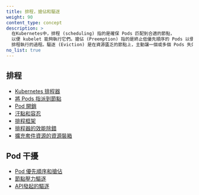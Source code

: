 ```yaml
---
title: 排程，搶佔和驅逐
weight: 90
content_type: concept
description: >
  在Kubernetes中，排程 (scheduling) 指的是確保 Pods 匹配到合適的節點，
  以便 kubelet 能夠執行它們。搶佔 (Preemption) 指的是終止低優先順序的 Pods 以便高優先順序的 Pods 可以
  排程執行的過程。驅逐 (Eviction) 是在資源匱乏的節點上，主動讓一個或多個 Pods 失效的過程。
no_list: true
---
```


<!--
title: "Scheduling, Preemption and Eviction"
weight: 90
content_type: concept
description: >
  In Kubernetes, scheduling refers to making sure that Pods are matched to Nodes
  so that the kubelet can run them. Preemption is the process of terminating
  Pods with lower Priority so that Pods with higher Priority can schedule on
  Nodes. Eviction is the process of proactively terminating one or more Pods on
  resource-starved Nodes.
no_list: true
-->

<!--
In Kubernetes, scheduling refers to making sure that {{<glossary_tooltip text="Pods" term_id="pod">}}
are matched to {{<glossary_tooltip text="Nodes" term_id="node">}} so that the
{{<glossary_tooltip text="kubelet" term_id="kubelet">}} can run them. Preemption
is the process of terminating Pods with lower {{<glossary_tooltip text="Priority" term_id="pod-priority">}}
so that Pods with higher Priority can schedule on Nodes. Eviction is the process
of terminating one or more Pods on Nodes.
-->

<!-- ## Scheduling -->

## 排程

* [Kubernetes 排程器](/zh-cn/docs/concepts/scheduling-eviction/kube-scheduler/)
* [將 Pods 指派到節點](/zh-cn/docs/concepts/scheduling-eviction/assign-pod-node/)
* [Pod 開銷](/zh-cn/docs/concepts/scheduling-eviction/pod-overhead/)
* [汙點和容忍](/zh-cn/docs/concepts/scheduling-eviction/taint-and-toleration/)
* [排程框架](/zh-cn/docs/concepts/scheduling-eviction/scheduling-framework)
* [排程器的效能除錯](/zh-cn/docs/concepts/scheduling-eviction/scheduler-perf-tuning/)
* [擴充套件資源的資源裝箱](/zh-cn/docs/concepts/scheduling-eviction/resource-bin-packing/)

<!-- ## Pod Disruption -->

## Pod 干擾

* [Pod 優先順序和搶佔](/zh-cn/docs/concepts/scheduling-eviction/pod-priority-preemption/)
* [節點壓力驅逐](/zh-cn/docs/concepts/scheduling-eviction/pod-priority-preemption/)
* [API發起的驅逐](/zh-cn/docs/concepts/scheduling-eviction/api-eviction/)
